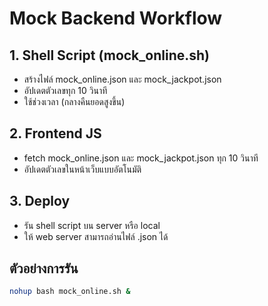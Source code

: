 # Mock Backend Workflow

## 1. Shell Script (mock_online.sh)
- สร้างไฟล์ mock_online.json และ mock_jackpot.json
- อัปเดตตัวเลขทุก 10 วินาที
- ใช้ช่วงเวลา (กลางคืนยอดสูงขึ้น)

## 2. Frontend JS
- fetch mock_online.json และ mock_jackpot.json ทุก 10 วินาที
- อัปเดตตัวเลขในหน้าเว็บแบบอัตโนมัติ

## 3. Deploy
- รัน shell script บน server หรือ local
- ให้ web server สามารถอ่านไฟล์ .json ได้

## ตัวอย่างการรัน
```bash
nohup bash mock_online.sh &
```
